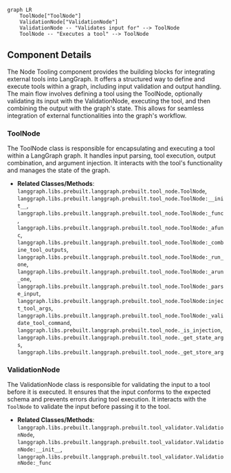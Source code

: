 ```mermaid
graph LR
    ToolNode["ToolNode"]
    ValidationNode["ValidationNode"]
    ValidationNode -- "Validates input for" --> ToolNode
    ToolNode -- "Executes a tool" --> ToolNode
```

## Component Details

The Node Tooling component provides the building blocks for integrating external tools into LangGraph. It offers a structured way to define and execute tools within a graph, including input validation and output handling. The main flow involves defining a tool using the ToolNode, optionally validating its input with the ValidationNode, executing the tool, and then combining the output with the graph's state. This allows for seamless integration of external functionalities into the graph's workflow.

### ToolNode
The ToolNode class is responsible for encapsulating and executing a tool within a LangGraph graph. It handles input parsing, tool execution, output combination, and argument injection. It interacts with the tool's functionality and manages the state of the graph.
- **Related Classes/Methods**: `langgraph.libs.prebuilt.langgraph.prebuilt.tool_node.ToolNode`, `langgraph.libs.prebuilt.langgraph.prebuilt.tool_node.ToolNode:__init__`, `langgraph.libs.prebuilt.langgraph.prebuilt.tool_node.ToolNode:_func`, `langgraph.libs.prebuilt.langgraph.prebuilt.tool_node.ToolNode:_afunc`, `langgraph.libs.prebuilt.langgraph.prebuilt.tool_node.ToolNode:_combine_tool_outputs`, `langgraph.libs.prebuilt.langgraph.prebuilt.tool_node.ToolNode:_run_one`, `langgraph.libs.prebuilt.langgraph.prebuilt.tool_node.ToolNode:_arun_one`, `langgraph.libs.prebuilt.langgraph.prebuilt.tool_node.ToolNode:_parse_input`, `langgraph.libs.prebuilt.langgraph.prebuilt.tool_node.ToolNode:inject_tool_args`, `langgraph.libs.prebuilt.langgraph.prebuilt.tool_node.ToolNode:_validate_tool_command`, `langgraph.libs.prebuilt.langgraph.prebuilt.tool_node._is_injection`, `langgraph.libs.prebuilt.langgraph.prebuilt.tool_node._get_state_args`, `langgraph.libs.prebuilt.langgraph.prebuilt.tool_node._get_store_arg`

### ValidationNode
The ValidationNode class is responsible for validating the input to a tool before it is executed. It ensures that the input conforms to the expected schema and prevents errors during tool execution. It interacts with the `ToolNode` to validate the input before passing it to the tool.
- **Related Classes/Methods**: `langgraph.libs.prebuilt.langgraph.prebuilt.tool_validator.ValidationNode`, `langgraph.libs.prebuilt.langgraph.prebuilt.tool_validator.ValidationNode:__init__`, `langgraph.libs.prebuilt.langgraph.prebuilt.tool_validator.ValidationNode:_func`

